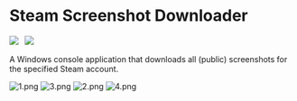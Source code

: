 # Steam Screenshot Downloader

![](https://img.shields.io/badge/.Net-7.0-lightgrey?style=for-the-badge&logo=windows)&ensp;
[![](https://img.shields.io/github/v/release/lzcapp/SteamScreenshotDownloader?style=for-the-badge)](https://github.com/lzcapp/SteamScreenshotDownloader/releases/latest)

A Windows console application that downloads all (public) screenshots for the specified Steam account.

![1.png](https://i.loli.net/2021/01/19/nxM8oDmlcbdpKQV.png)
![3.png](https://i.loli.net/2021/01/19/cYB9UTsVkXSWqvy.png)
![2.png](https://i.loli.net/2021/01/19/jLiPYUkfOdrxbo2.png)
![4.png](https://i.loli.net/2021/01/19/TX2UHwrQdjLEbsu.png)
